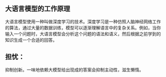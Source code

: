 ## 大语言模型的工作原理
  大语言模型使用一种叫做深度学习的技术。深度学习是一种仿照人脑神经网络工作的算法，通过大量的数据训练，模型可以逐渐理解语言中的复杂关系。例如，当你输入一个问题时，大语言模型会分析这个问题的语法和语义，然后根据之前学到的知识生成一个合适的回答。
## 担忧：
抑制创新。一味地依赖大模型给出现成的答案会抑制主动性，滋生懒惰。
